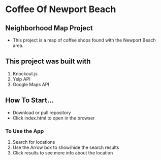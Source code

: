
# Coffee Of Newport Beach

## Neighborhood Map Project
* This project is a map of coffee shops found with the Newport Beach area.


## This project was built with 
1. Knockout.js
2. Yelp API
3. Google Maps API

## How To Start...
* Download or pull repository
* Click index.html to open in the browser 

### To Use the App
1. Search for locations
2. Use the Arrow box to show/hide the search results
3. Click results to see more info about the location
